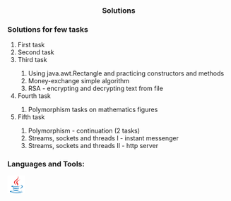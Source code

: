 <h3 align="center">Solutions</h3>

<h3 align="left">Solutions for few tasks </h3>
<p align="left">
</p>
<ol>
  <li>First task</li>
  <li>Second task</li>
  <li>Third task </li>
    <ol>
      <li>Using java.awt.Rectangle and practicing constructors and methods</li>
      <li>Money-exchange simple algorithm</li>
      <li>RSA - encrypting and decrypting text from file
    </ol>
  <li> Fourth task </li>
    <ol>
      <li>Polymorphism tasks on mathematics figures</li>
    </ol>
  <li> Fifth task </li>
    <ol>
      <li>Polymorphism - continuation (2 tasks) </li>
      <li>Streams, sockets and threads I - instant messenger</li>
      <li>Streams, sockets and threads II - http server
    </ol>
  </li>
</ol>
<h3 align="left">Languages and Tools:</h3>
<p align="left"> <a href="https://www.java.com" target="_blank" rel="noreferrer"> <img src="https://raw.githubusercontent.com/devicons/devicon/master/icons/java/java-original.svg" alt="java" width="40" height="40"/> </a> </p>
